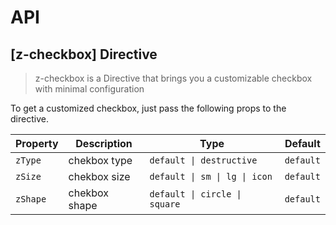 # API

## [z-checkbox] <span class="api-type-label directive">Directive</span>

> z-checkbox is a Directive that brings you a customizable checkbox with minimal configuration

To get a customized checkbox, just pass the following props to the directive.

| Property | Description   | Type                          | Default   |
| -------- | ------------- | ----------------------------- | --------- |
| `zType`  | chekbox type  | `default \| destructive`      | `default` |
| `zSize`  | chekbox size  | `default \| sm \| lg \| icon` | `default` |
| `zShape` | chekbox shape | `default \| circle \| square` | `default` |
